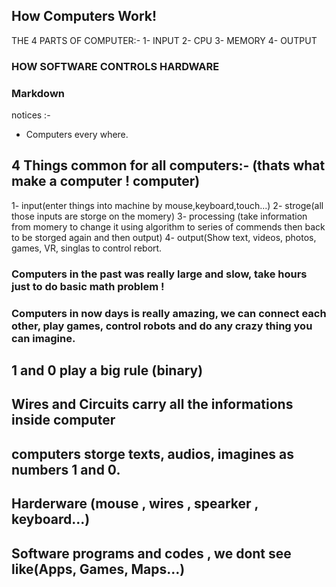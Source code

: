 ## How Computers Work!

THE 4 PARTS OF COMPUTER:-
1- INPUT
2- CPU
3- MEMORY
4- OUTPUT

### HOW SOFTWARE CONTROLS HARDWARE
### Markdown

notices :-
* Computers every where.

## 4 Things common for all computers:- (thats what make a computer ! computer)
1- input(enter things into machine by mouse,keyboard,touch...)
2- stroge(all those inputs are storge on the momery)
3- processing (take information from momery to change it using algorithm to series of commends then back to be storged again and then output)
4- output(Show text, videos, photos, games, VR, singlas to control rebort.

### Computers in the past was really large and slow, take hours just to do basic math problem !
### Computers in now days is really amazing, we can connect each other, play games, control robots and do any crazy thing you can imagine.

## 1 and 0 play a big rule (binary)
## Wires and Circuits carry all the informations inside computer
## computers storge texts, audios, imagines as numbers 1 and 0.

## Harderware (mouse , wires , spearker , keyboard...)
## Software programs and codes , we dont see like(Apps, Games, Maps...)



